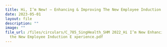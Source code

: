 ```yaml
---
title: Hi, I’m New! – Enhancing & Improving The New Employee Induction Experience
date: 2023-05-01
layout: file
description: ""
image: ""
file_url: /files/circulars/C_785_SingHealth_SHM 2022_Hi I’m New Enhancing and Improving
  the New Employee Induction E xperience.pdf
---
```

